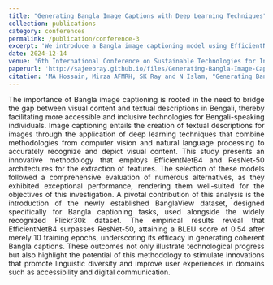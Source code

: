 ```yaml
---
title: "Generating Bangla Image Captions with Deep Learning Techniques"
collection: publications
category: conferences
permalink: /publication/conference-3
excerpt: 'We introduce a Bangla image captioning model using EfficientNetB4 and ResNet-50 for feature extraction, with EfficientNetB4 achieving a BLEU score of 0.54. This study also presents the BanglaView dataset, fostering advancements in accessibility and Bengali digital communication.'
date: 2024-12-14
venue: '6th International Conference on Sustainable Technologies for Industry 5.0 (STI), Dhaka, Bangladesh'
paperurl: 'http://sajeebray.github.io/files/Generating-Bangla-Image-Captions.pdf'
citation: 'MA Hossain, Mirza AFMRH, SK Ray and N Islam, "Generating Bangla Image Captions with Deep Learning Techniques", 2024 6th International Conference on Sustainable Technologies for Industry 5.0 (STI), Dhaka, Bangladesh.'
---
```


<div align="justify"> 
The importance of Bangla image captioning is rooted in the need to bridge the gap between visual content and textual descriptions in Bengali, thereby facilitating more accessible and inclusive technologies for Bengali-speaking individuals. Image captioning entails the creation of textual descriptions for images through the application of deep learning techniques that combine methodologies from computer vision and natural language processing to accurately recognize and depict visual content. This study presents an innovative methodology that employs EfficientNetB4 and ResNet-50 architectures for the extraction of features. The selection of these models followed a comprehensive evaluation of numerous alternatives, as they exhibited exceptional performance, rendering them well-suited for the objectives of this investigation. A pivotal contribution of this analysis is the introduction of the newly established BanglaView dataset, designed specifically for Bangla captioning tasks, used alongside the widely recognized Flickr30k dataset. The empirical results reveal that EfficientNetB4 surpasses ResNet-50, attaining a BLEU score of 0.54 after merely 10 training epochs, underscoring its efficacy in generating coherent Bangla captions. These outcomes not only illustrate technological progress but also highlight the potential of this methodology to stimulate innovations that promote linguistic diversity and improve user experiences in domains such as accessibility and digital communication.
</div>
